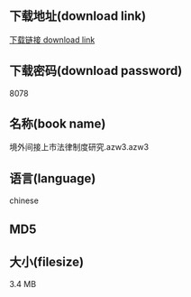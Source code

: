 ## 下载地址(download link)
[下载链接 download link](https://tutu365.netlify.app/?s=%E5%A2%83%E5%A4%96%E9%97%B4%E6%8E%A5%E4%B8%8A%E5%B8%82%E6%B3%95%E5%BE%8B%E5%88%B6%E5%BA%A6%E7%A0%94%E7%A9%B6.azw3)

## 下载密码(download password)
8078

## 名称(book name)
境外间接上市法律制度研究.azw3.azw3

## 语言(language)
chinese

## MD5


## 大小(filesize)
3.4 MB
